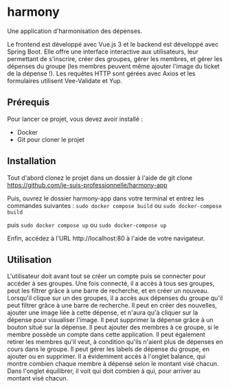 # harmony

Une application d'harmonisation des dépenses.

Le frontend est développé avec Vue.js 3 et le backend est développé avec Spring Boot. Elle offre une interface interactive aux utilisateurs, leur permettant de s'inscrire, créer des groupes, gérer les membres, et gérer les dépenses du groupe (les membres peuvent même ajouter l'image du ticket de la dépense !).
Les requêtes HTTP sont gérées avec Axios et les formulaires utilisent Vee-Validate et Yup.

## Prérequis

Pour lancer ce projet, vous devez avoir installé :

- Docker
- Git pour cloner le projet

## Installation

Tout d'abord clonez le projet dans un dossier à l'aide de git clone https://github.com/je-suis-professionnelle/harmony-app

Puis, ouvrez le dossier harmony-app dans votre terminal et entrez les commandes suivantes :
```sudo docker compose build```
ou
```sudo docker-compose build```

puis
```sudo docker compose up```
ou
```sudo docker-compose up```

Enfin, accédez à l'URL http://localhost:80 à l'aide de votre navigateur.

## Utilisation

L'utilisateur doit avant tout se créer un compte puis se connecter pour accéder à ses groupes.
Une fois connecté, il a accès à tous ses groupes, peut les filtrer grâce à une barre de recherche, et en créer un nouveau.
Lorsqu'il clique sur un des groupes, il a accès aux dépenses du groupe qu'il peut filtrer grâce à une barre de recherche. Il peut en créer des nouvelles, ajouter une image liée à cette dépense, et n'aura qu'à cliquer sur la dépense pour visualiser l'image. Il peut supprimer la dépense grâce à un bouton situé sur la dépense.
Il peut ajouter des membres à ce groupe, si le membre possède un compte dans cette application. Il peut également retirer les membres qu'il veut, à condition qu'ils n'aient plus de dépenses en cours dans le groupe.
Il peut gérer les labels de dépense du groupe, en ajouter ou en supprimer.
Il a évidemment accès à l'onglet balance, qui montre combien chaque membre à dépensé selon le montant visé chacun. Dans l'onglet équilibrer, il voit qui doit combien à qui, pour arriver au montant visé chacun.
